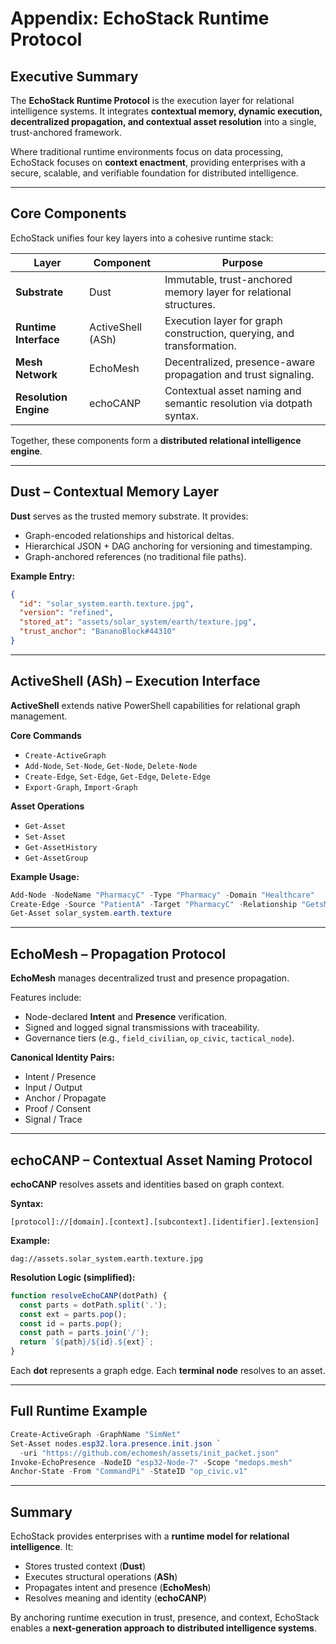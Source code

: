 # Appendix: EchoStack Runtime Protocol

## Executive Summary

The **EchoStack Runtime Protocol** is the execution layer for relational intelligence systems. It integrates **contextual memory, dynamic execution, decentralized propagation, and contextual asset resolution** into a single, trust-anchored framework.

Where traditional runtime environments focus on data processing, EchoStack focuses on **context enactment**, providing enterprises with a secure, scalable, and verifiable foundation for distributed intelligence.

---

## Core Components

EchoStack unifies four key layers into a cohesive runtime stack:

| Layer                 | Component         | Purpose                                                               |
| --------------------- | ----------------- | --------------------------------------------------------------------- |
| **Substrate**         | Dust              | Immutable, trust-anchored memory layer for relational structures.     |
| **Runtime Interface** | ActiveShell (ASh) | Execution layer for graph construction, querying, and transformation. |
| **Mesh Network**      | EchoMesh          | Decentralized, presence-aware propagation and trust signaling.        |
| **Resolution Engine** | echoCANP          | Contextual asset naming and semantic resolution via dotpath syntax.   |

Together, these components form a **distributed relational intelligence engine**.

---

## Dust – Contextual Memory Layer

**Dust** serves as the trusted memory substrate. It provides:

* Graph-encoded relationships and historical deltas.
* Hierarchical JSON + DAG anchoring for versioning and timestamping.
* Graph-anchored references (no traditional file paths).

**Example Entry:**

```json
{
  "id": "solar_system.earth.texture.jpg",
  "version": "refined",
  "stored_at": "assets/solar_system/earth/texture.jpg",
  "trust_anchor": "BananoBlock#44310"
}
```

---

## ActiveShell (ASh) – Execution Interface

**ActiveShell** extends native PowerShell capabilities for relational graph management.

**Core Commands**

* `Create-ActiveGraph`
* `Add-Node`, `Set-Node`, `Get-Node`, `Delete-Node`
* `Create-Edge`, `Set-Edge`, `Get-Edge`, `Delete-Edge`
* `Export-Graph`, `Import-Graph`

**Asset Operations**

* `Get-Asset`
* `Set-Asset`
* `Get-AssetHistory`
* `Get-AssetGroup`

**Example Usage:**

```powershell
Add-Node -NodeName "PharmacyC" -Type "Pharmacy" -Domain "Healthcare"
Create-Edge -Source "PatientA" -Target "PharmacyC" -Relationship "GetsMedsFrom"
Get-Asset solar_system.earth.texture
```

---

## EchoMesh – Propagation Protocol

**EchoMesh** manages decentralized trust and presence propagation.

Features include:

* Node-declared **Intent** and **Presence** verification.
* Signed and logged signal transmissions with traceability.
* Governance tiers (e.g., `field_civilian`, `op_civic`, `tactical_node`).

**Canonical Identity Pairs:**

* Intent / Presence
* Input / Output
* Anchor / Propagate
* Proof / Consent
* Signal / Trace

---

## echoCANP – Contextual Asset Naming Protocol

**echoCANP** resolves assets and identities based on graph context.

**Syntax:**

```
[protocol]://[domain].[context].[subcontext].[identifier].[extension]
```

**Example:**

```
dag://assets.solar_system.earth.texture.jpg
```

**Resolution Logic (simplified):**

```javascript
function resolveEchoCANP(dotPath) {
  const parts = dotPath.split('.');
  const ext = parts.pop();
  const id = parts.pop();
  const path = parts.join('/');
  return `${path}/${id}.${ext}`;
}
```

Each **dot** represents a graph edge.
Each **terminal node** resolves to an asset.

---

## Full Runtime Example

```powershell
Create-ActiveGraph -GraphName "SimNet"
Set-Asset nodes.esp32.lora.presence.init.json `
  -uri "https://github.com/echomesh/assets/init_packet.json"
Invoke-EchoPresence -NodeID "esp32-Node-7" -Scope "medops.mesh"
Anchor-State -From "CommandPi" -StateID "op_civic.v1"
```

---

## Summary

EchoStack provides enterprises with a **runtime model for relational intelligence**. It:

* Stores trusted context (**Dust**)
* Executes structural operations (**ASh**)
* Propagates intent and presence (**EchoMesh**)
* Resolves meaning and identity (**echoCANP**)

By anchoring runtime execution in trust, presence, and context, EchoStack enables a **next-generation approach to distributed intelligence systems**.
